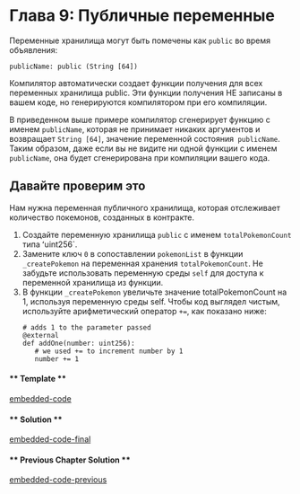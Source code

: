 <!-- Add translation for the following page: https://vyper.fun/#/1/public_vars
Do NOT change the code below. The below code runs the code editor -->

# Глава 9: Публичные переменные

Переменные хранилища могут быть помечены как `public` во время объявления:

```vyper
publicName: public (String [64])
```

Компилятор автоматически создает функции получения для всех переменных хранилища public. Эти функции получения НЕ записаны в вашем коде, но генерируются компилятором при его компиляции.

В приведенном выше примере компилятор сгенерирует функцию с именем `publicName`, которая не принимает никаких аргументов и возвращает `String [64]`, значение переменной состояния` publicName`. Таким образом, даже если вы не видите ни одной функции с именем `publicName`, она будет сгенерирована при компиляции вашего кода.

## Давайте проверим это

Нам нужна переменная публичного хранилища, которая отслеживает количество покемонов, созданных в контракте.

1. Создайте переменную хранилища `public` с именем `totalPokemonCount` типа ʻuint256`.
2. Замените ключ `0` в сопоставлении `pokemonList` в функции `_createPokemon` на
   переменная хранения `totalPokemonCount`. Не забудьте использовать переменную среды `self` для доступа к переменной хранилища из функции.
3. В функции `_createPokemon` увеличьте значение totalPokemonCount на 1, используя переменную среды self. Чтобы код выглядел чистым, используйте арифметический оператор `+=`, как показано ниже:
   ```vyper
   # adds 1 to the parameter passed
   @external
   def addOne(number: uint256):
      # we used += to increment number by 1
      number += 1
   ```
   <!-- tabs:start -->

#### ** Template **

[embedded-code](../assets/1/1.9-template-code.vy ':include :type=code embed-template')

#### ** Solution **

[embedded-code-final](../assets/1/1.9-finished-code.vy ':include :type=code embed-final')

#### ** Previous Chapter Solution **

[embedded-code-previous](../assets/1/1.8-finished-code.vy ':include :type=code embed-previous')

<!-- tabs:end -->
